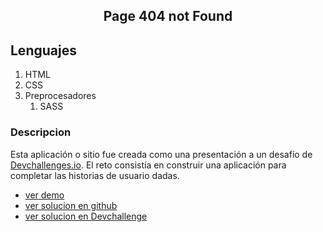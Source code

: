 <main>
<section align="center">
    <h1 align="center"> Page 404 not Found </h1>
</section>
<section align="center">
  
</section>

<h2> Lenguajes </h2>
<ol>
<li>HTML</li>
<li>CSS</li>
<li>
Preprocesadores
<ol>
    <li>SASS</li>
    </ol>
</ol>
</li>

<h3> Descripcion </h3>

<p>
Esta aplicación o sitio fue creada como una presentación a un desafío de <a href="http://devchallenges.io" target="_blank">Devchallenges.io</a>. El reto consistía en construir una aplicación para completar las historias de usuario dadas.
</p>

<ul>
<li><a href="http://quixotic-poison.surge.sh/"> ver demo </a></li>
<li><a href="https://github.com/jean-carlos-19/team-page"> ver solucion en github </a></li>
<li><a href="https://devchallenges.io/solutions/UPsPRuQsvaufnf9LJjL0"> ver solucion en Devchallenge </a></li>
</ul>
</main>
